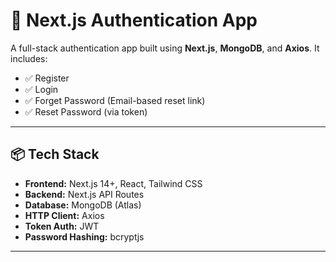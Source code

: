 # 🔐 Next.js Authentication App

A full-stack authentication app built using **Next.js**, **MongoDB**, and **Axios**. It includes:

- ✅ Register
- ✅ Login
- ✅ Forget Password (Email-based reset link)
- ✅ Reset Password (via token)

---

## 📦 Tech Stack

- **Frontend:** Next.js 14+, React, Tailwind CSS
- **Backend:** Next.js API Routes
- **Database:** MongoDB (Atlas)
- **HTTP Client:** Axios
- **Token Auth:** JWT
- **Password Hashing:** bcryptjs

---


